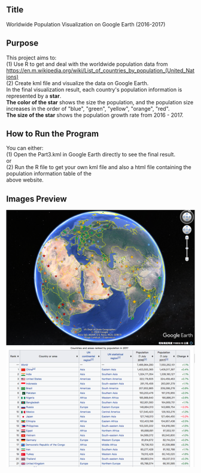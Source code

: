 
## Title
Worldwide Population Visualization on Google Earth (2016-2017)

## Purpose
This project aims to: </br>
(1) Use R to get and deal with the worldwide population data from </br> https://en.m.wikipedia.org/wiki/List_of_countries_by_population_(United_Nations) </br>
(2) Create kml file and visualize the data on Google Earth. </br>
In the final visualization result, each country's population information is represented by a **star**. </br>
**The color of the star** shows the size the population, and the population size increases in the order of "blue", "green", "yellow", "orange", "red".</br>
**The size of the star** shows the population growth rate from 2016 - 2017. </br>

## How to Run the Program
You can either:</br>
(1) Open the Part3.kml in Google Earth directly to see the final result.</br>
or</br>
(2) Run the R file to get your own kml file and also a html file containing the population information table of the </br>
above website. </br>

## Images Preview
![](image/population.png)
![](image/data.png)

